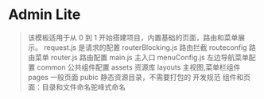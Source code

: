 # Admin Lite
> 该模板适用于从 0 到 1 开始搭建项目，内置基础的页面，路由和菜单展示。
request.js 是请求的配置
routerBlocking.js 路由拦截
routeconfig 路由菜单
router.js 路由配置
main.js 主入口
menuConfig.js 左边导航菜单配置
common 公共组件配置
assets 资源库
layouts 主视图,菜单栏组件
pages 一般页面
pubic 静态资源目录，不需要打包的
开发规范
组件和页面：目录和文件命名驼峰式命名